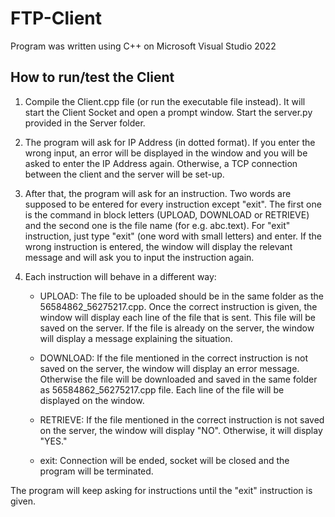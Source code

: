 # FTP-Client

Program was written using C++ on Microsoft Visual Studio 2022

## How to run/test the Client

1. Compile the Client.cpp file (or run the executable file instead). It will start the Client Socket and open a prompt window. Start the server.py provided in the Server folder.

2. The program will ask for IP Address (in dotted format). If you enter the wrong input, an error will be displayed in the window and you will be asked to enter the IP Address again. Otherwise, a TCP connection between the client and the server will be set-up.

3. After that, the program will ask for an instruction. Two words are supposed to be entered for every instruction except "exit". The first one is the command in block letters (UPLOAD, DOWNLOAD or RETRIEVE) and the second one is the file name (for e.g. abc.text). For "exit" instruction, just type "exit" (one word with small letters) and enter. If the wrong instruction is entered, the window will display the relevant message and will ask you to input the instruction again.

4. Each instruction will behave in a different way:

	* UPLOAD: The file to be uploaded should be in the same folder as the 56584862_56275217.cpp. Once the correct instruction is given, the window will display each line of the file that is sent. This file will be saved on the server. If the file is already on the server, the window will display a message explaining the situation.

	* DOWNLOAD: If the file mentioned in the correct instruction is not saved on the server, the window will display an error message. Otherwise the file will be downloaded and saved in the same folder as 56584862_56275217.cpp file. Each line of the file will be displayed on the window.

	* RETRIEVE: If the file mentioned in the correct instruction is not saved on the server, the window will display "NO". Otherwise, it will display "YES."
    
	* exit: Connection will be ended, socket will be closed and the program will be terminated.

The program will keep asking for instructions until the "exit" instruction is given.